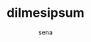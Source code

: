 ---
layout: ipsumpage

title: dilmesipsum
key: dilma
description: "Dilmes Ipsum, mais parágrafos, mais rapidez e mais asneiras da nossa presidentA!"
site: "http://www.dilmesipsum.com.br/"
author: sena
collaborative: true
language: Português
text:
- "Primeiro eu queria cumprimentar os internautas. -Oi Internautas!"
- "Depois dizer que o meio ambiente é sem dúvida nenhuma uma ameaça ao desenvolvimento sustentável."
- "E isso significa que é uma ameaça pro futuro do nosso planeta e dos nossos países."
- "O desemprego beira 20%, ou seja, 1 em cada 4 portugueses."
- "No meu xinélo da humildade eu gostaria muito de ver o Neymar e o Ganso."
- "Por que eu acho que...."
- "11 entre 10 brasileiros gostariam."
- "Você veja, eu já vi, parei de ver. Voltei a ver."
- "Acho que o Neymar e o Ganso têm essa capacidade de fazer a gente olhar."
- "A única área que eu acho, que vai exigir muita atenção nossa"
- "Aí eu já aventei a hipótese de até criar um ministério."
- "É na área de... Na área... Eu diria assim, como uma espécie de analogia com o que acontece na área agrícola."
- "Ai você fala o seguinte: \"- Mas vocês acabaram isso?\" Vou te falar: -\"Não, está em andamento!\" Tem obras que \"vai\" durar pra depois de 2010."
- "Agora, por isso, nós já não desenhamos, não começamos a fazer projeto do que nós \"podêmo fazê\"? 11, 12, 13, 14... Por que é que não?"
- "A população ela precisa da Zona Franca de Manau, porque na Zona franca de Manaus, não é uma zona de exportação, é uma zona para o Brasil."
- "Portanto ela tem um objetivo, ela evita o desmatamento, que é altamente lucravito."
- "Derrubar arvores da natureza é muito lucrativo!"
- "Se hoje é o dia das crianças... Ontem eu disse: o dia da criança é o dia da mãe, dos pais, das professoras, mas também é o dia dos animais."
- "Sempre que você olha uma criança, há sempre uma figura oculta, que é um cachorro atrás. O que é algo muito importante!"
- "Todos as descrições das pessoas são sobre a humanidade do atendimento, a pessoa pega no pulso, examina, olha com carinho."
- "Então eu acho que vai ter outra coisa, que os médicos cubanos trouxeram pro brasil, um alto grau de humanidade."
- "Eu dou dinheiro pra minha filha. Eu dou dinheiro pra ela viajar, então é... é..."
- "Já vivi muito sem dinheiro, já vivi muito com dinheiro."
- "-Jornalista: Coloca esse dinheiro na poupança que a senhora ganha R$10 mil por mês. -Dilma: O que que é R$10 mil?"
---